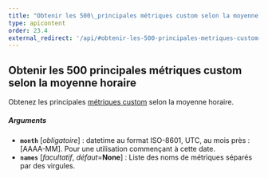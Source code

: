 ```yaml
---
title: "Obtenir les 500\_principales métriques custom selon la moyenne horaire"
type: apicontent
order: 23.4
external_redirect: '/api/#obtenir-les-500-principales-metriques-custom-selon-la-moyenne-horaire'
---
```

## Obtenir les 500 principales métriques custom selon la moyenne horaire

Obtenez les principales [métriques custom][1] selon la moyenne horaire.

##### Arguments
* **`month`** [*obligatoire*] :
    datetime au format ISO-8601, UTC, au mois près : [AAAA-MM]. Pour une utilisation commençant à cette date.
* **`names`** [*facultatif*, *défaut*=**None**] :
    Liste des noms de métriques séparés par des virgules.

[1]: /fr/developers/metrics/custom_metrics